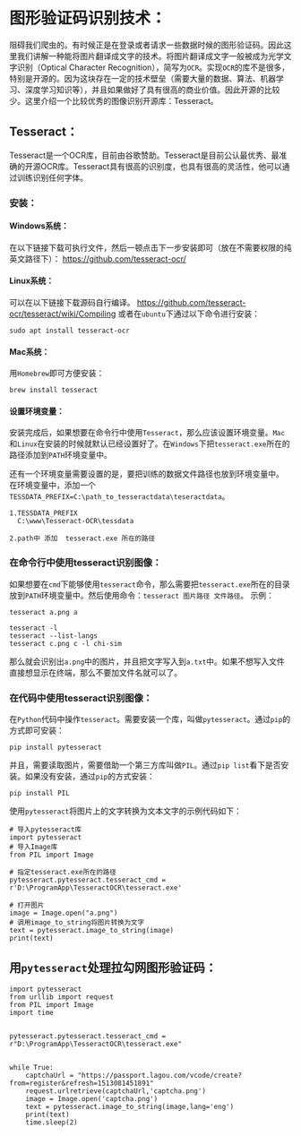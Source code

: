 # 图形验证码识别技术：

阻碍我们爬虫的。有时候正是在登录或者请求一些数据时候的图形验证码。因此这里我们讲解一种能将图片翻译成文字的技术。将图片翻译成文字一般被成为光学文字识别（Optical Character Recognition），简写为`OCR`。实现`OCR`的库不是很多，特别是开源的。因为这块存在一定的技术壁垒（需要大量的数据、算法、机器学习、深度学习知识等），并且如果做好了具有很高的商业价值。因此开源的比较少。这里介绍一个比较优秀的图像识别开源库：Tesseract。

## Tesseract：

Tesseract是一个OCR库，目前由谷歌赞助。Tesseract是目前公认最优秀、最准确的开源OCR库。Tesseract具有很高的识别度，也具有很高的灵活性，他可以通过训练识别任何字体。

### 安装：

#### Windows系统：

在以下链接下载可执行文件，然后一顿点击下一步安装即可（放在不需要权限的纯英文路径下）：
<https://github.com/tesseract-ocr/>

#### Linux系统：

可以在以下链接下载源码自行编译。
<https://github.com/tesseract-ocr/tesseract/wiki/Compiling>
或者在`ubuntu`下通过以下命令进行安装：

```
sudo apt install tesseract-ocr
```

#### Mac系统：

用`Homebrew`即可方便安装：

```
brew install tesseract
```

#### 设置环境变量：

安装完成后，如果想要在命令行中使用`Tesseract`，那么应该设置环境变量。`Mac`和`Linux`在安装的时候就默认已经设置好了。在`Windows`下把`tesseract.exe`所在的路径添加到`PATH`环境变量中。

还有一个环境变量需要设置的是，要把训练的数据文件路径也放到环境变量中。
在环境变量中，添加一个`TESSDATA_PREFIX=C:\path_to_tesseractdata\teseractdata`。

```
1.TESSDATA_PREFIX 
  C:\www\Tesseract-OCR\tessdata
  
2.path中 添加  tesseract.exe 所在的路径  
```



### 在命令行中使用tesseract识别图像：

如果想要在`cmd`下能够使用`tesseract`命令，那么需要把`tesseract.exe`所在的目录放到`PATH`环境变量中。然后使用命令：`tesseract 图片路径 文件路径`。
示例：

```
tesseract a.png a

tesseract -l 
tesseract --list-langs 
tesseract c.png c -l chi-sim
```

那么就会识别出`a.png`中的图片，并且把文字写入到`a.txt`中。如果不想写入文件直接想显示在终端，那么不要加文件名就可以了。

### 在代码中使用tesseract识别图像：

在`Python`代码中操作`tesseract`。需要安装一个库，叫做`pytesseract`。通过`pip`的方式即可安装：

```
pip install pytesseract
```

并且，需要读取图片，需要借助一个第三方库叫做`PIL`。通过`pip list`看下是否安装。如果没有安装，通过`pip`的方式安装：

```
pip install PIL
```

使用`pytesseract`将图片上的文字转换为文本文字的示例代码如下：

```
# 导入pytesseract库
import pytesseract
# 导入Image库
from PIL import Image

# 指定tesseract.exe所在的路径
pytesseract.pytesseract.tesseract_cmd = r'D:\ProgramApp\TesseractOCR\tesseract.exe'

# 打开图片
image = Image.open("a.png")
# 调用image_to_string将图片转换为文字
text = pytesseract.image_to_string(image)
print(text)
```

## 用`pytesseract`处理拉勾网图形验证码：

```
import pytesseract
from urllib import request
from PIL import Image
import time


pytesseract.pytesseract.tesseract_cmd = r"D:\ProgramApp\TesseractOCR\tesseract.exe"


while True:
    captchaUrl = "https://passport.lagou.com/vcode/create?from=register&refresh=1513081451891"
    request.urlretrieve(captchaUrl,'captcha.png')
    image = Image.open('captcha.png')
    text = pytesseract.image_to_string(image,lang='eng')
    print(text)
    time.sleep(2)
```